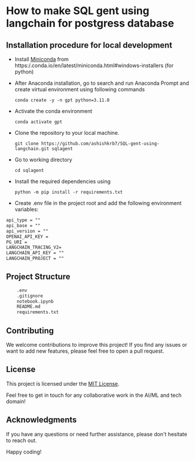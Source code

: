 # How to make SQL gent using langchain for postgress database

## Installation procedure for local development

- Install [Miniconda](https://repo.anaconda.com/miniconda/Miniconda3-py310_23.3.1-0-Windows-x86_64.exe) from https:/.conda.io/en/latest/miniconda.html#windows-installers (for python)

- After Anaconda installation, go to search and run Anaconda Prompt and create virtual environment using following commands

    `conda create -y -n gpt python=3.11.0`

- Activate the conda environment

    `conda activate gpt`
    
- Clone the repository to your local machine. 

    `git clone https://github.com/ashishkrb7/SQL-gent-using-langchain.git sqlagent` 

- Go to working directory

    `cd sqlagent`

- Install the required dependencies using 

    `python -m pip install -r requirements.txt`

- Create .env file in the project root and add the following environment variables:

```txt
api_type = ""
api_base = ""
api_version = ""
OPENAI_API_KEY = 
PG_URI = 
LANGCHAIN_TRACING_V2=
LANGCHAIN_API_KEY = ""
LANGCHAIN_PROJECT = ""
```

## Project Structure

```txt
    .env
    .gitignore
    notebook.ipynb
    README.md
    requirements.txt
```

## Contributing

We welcome contributions to improve this project! If you find any issues or want to add new features, please feel free to open a pull request.

## License

This project is licensed under the [MIT License](LICENSE).

Feel free to get in touch for any collaborative work in the AI/ML and tech domain!

## Acknowledgments

If you have any questions or need further assistance, please don't hesitate to reach out.

Happy coding!
